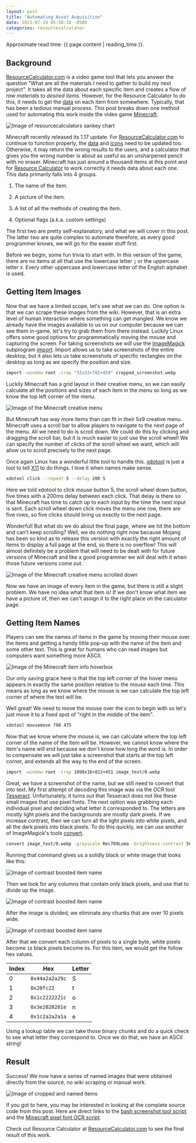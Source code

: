 ```yaml
---
layout: post
title: "Automating Asset Acquisition"
date: 2021-07-19 05:58:18 -0500
categories: resourcecalculator
---
```



Approximate read time: {{ page.content | reading_time }}.


Background
----------

[ResourceCalculator.com][resource-calculator] is a video game tool that lets you answer the question "What are all the materials I need to gather to build my next project". It takes all the data about each specific item and creates a flow of _raw materials_ to _desired items_. However, for the Resource Calculator to do this, it needs to get the [data][resource-file] on each item from somewhere. Typically, that has been a tedious manual process. This post breaks down one method used for automating this work inside the video game [Minecraft][minecraft-website].

![Image of resourcecalculators sankey chart]({{site.url}}/assets/Ub6XpozFlqRnxwzB.webp)

Minecraft recently released its 1.17 update. For [ResourceCalculator.com][resource-calculator] to continue to function properly, the [data][resource-file] and [icons][item-images] need to be updated too. Otherwise, it may return the wrong results to the users, and a calculator that gives you the wrong number is about as useful as an unsharpened pencil with no eraser. Minecraft has just around a thousand items at this point and for [Resource Calculator][resource-calculator] to work correctly it needs data about each one. This data primarily falls into 4 groups.

1. The name of the item.

2. A picture of the item.

3. A list of all the methods of creating the item.

4. Optional flags (a.k.a. custom settings)

The first two are pretty self-explanatory, and what we will cover in this post. The latter two are quite complex to automate therefore, as every good programmer knows, we will go for the easier stuff first.

Before we begin, some fun trivia to start with. In this version of the game, there are no items at all that use the lowercase letter `j` or the uppercase letter `X`. Every other uppercase and lowercase letter of the English alphabet is used.

Getting Item Images
-------------------

Now that we have a limited scope, let's see what we can do. One option is that we can scrape these images from the wiki. However, that is an extra level of human interaction where something can get mangled. We know we already have the images available to us on our computer because we can see them in-game, let's try to grab them from there instead. Luckily Linux offers some good options for programmatically moving the mouse and capturing the screen. For taking screenshots we will use the [ImageMagick](https://imagemagick.org) subprogram [import](https://imagemagick.org/script/import.php). Import allows us to take screenshots of the entire desktop, but it also lets us take screenshots of specific rectangles on the desktop as long as we specify the position and size.

```bash
import -window root -crop "32x32+782+459" cropped_screenshot.webp
```

Luckily Minecraft has a grid layout in their creative menu, so we can easily calculate all the positions and sizes of each item in the menu so long as we know the top left corner of the menu.

![Image of the Minecraft creative menu]({{site.url}}/assets/qBT6tPRPpLMJesvq.webp)

But Minecraft has way more items than can fit in their 5x9 creative menu. Minecraft uses a scroll bar to allow players to navigate to the next page of the menu. All we need to do is scroll down. We could do this by clicking and dragging the scroll bar, but it is much easier to just use the scroll wheel! We can specify the number of clicks of the scroll wheel we want, which will allow us to scroll precisely to the next page.

Once again Linux has a wonderful little tool to handle this. [xdotool](https://github.com/jordansissel/xdotool) is just a tool to tell [X11](https://www.x.org) to do things. I love it when names make sense.

```bash
xdotool click --repeat 5 --delay 200 5
```

Here we told xdotool to click mouse button 5, the scroll wheel down button, five times with a 200ms delay between each click. That delay is there so that Minecraft has time to catch up to each input by the time the next input is sent. Each scroll wheel down click moves the menu one row, there are five rows, so five clicks should bring us exactly to the next page.

Wonderful! But what do we do about the final page, where we hit the bottom and can't keep scrolling? Well, we do nothing right now because Mojang has been so kind as to release this version with exactly the right amount of items to display a full page at the end, so there is no overflow! This will almost definitely be a problem that will need to be dealt with for future versions of Minecraft and like a good programmer we will deal with it when those future versions come out.

![Image of the Minecraft creative menu scrolled down]({{site.url}}/assets/EmtDe3wsrB1s0Pv3.webp)

Now we have an image of every item in the game, but there is still a slight problem. We have no idea what that item is! If we don't know what item we have a picture of, then we can't assign it to the right place on the calculator page.

Getting Item Names
------------------

Players can see the names of items in the game by moving their mouse over the items and getting a handy little pop-up with the name of the item and some other text. This is great for humans who can read images but computers want something more ASCII.

![Image of the Minecraft item info hoverbox]({{site.url}}/assets/bXFLhOW1IUexSWmR.webp)

Our only saving grace here is that the top left corner of the hover menu appears in exactly the same position relative to the mouse each time. This means as long as we know where the mouse is we can calculate the top left corner of where the text will be.

Well great! We need to move the mouse over the icon to begin with so let's just move it to a fixed spot of "right in the middle of the item".

```bash
xdotool mousemove 798 475
```

Now that we know where the mouse is, we can calculate where the top left corner of the name of the item will be. However, we cannot know where the item's name will end because we don't know how long the word is. In order to compensate we will just take a screenshot that starts at the top left corner, and extends all the way to the end of the screen.

```bash
import -window root -crop 1098x16+822+451 image_text/0.webp
```

Great, we have a screenshot of the name, but we still need to convert that into text. My first attempt of decoding this image was via the OCR tool [Tesseract](https://github.com/tesseract-ocr/tesseract). Unfortunately, it turns out that Tesseract does not like these small images that use pixel fonts. The next option was grabbing each individual pixel and deciding what letter it corresponded to. The letters are mostly light pixels and the backgrounds are mostly dark pixels. If we increase contrast, then we can turn all the light pixels into white pixels, and all the dark pixels into black pixels. To do this quickly, we can use another of ImageMagick's tools [convert](https://imagemagick.org/script/convert.php).

```bash
convert image_text/0.webp -grayscale Rec709Luma -brightness-contrast 50x100% image_text/0.webp
```

Running that command gives us a solidly black or white image that looks like this:

![Image of contrast boosted item name]({{site.url}}/assets/V5Sh5AzK7XYaNsaQ.webp)

Then we look for any columns that contain only black pixels, and use that to divide up the image.

![Image of contrast boosted item name]({{site.url}}/assets/5HGkv4twOvoHzLXY.webp)

After the image is divided, we eliminate any chunks that are over 10 pixels wide.

![Image of contrast boosted item name]({{site.url}}/assets/KjLOPxU7GjKWJrW1.webp)

After that we convert each column of pixels to a single byte, white pixels become `1`s black pixels become `0`s. For this item, we would get the follow hex values.

|Index|Hex              |Letter|
|-----|---------------|------|
| 0   |`0x44a2a2a29c` | S    |
| 1   |`0x20fc22`     | t    |
| 2   |`0x1c2222221c` | o    |
| 3   |`0x3e2020201e` | n    |
| 4   |`0x1c2a2a2a1a` | e    |

Using a lookup table we can take those binary chunks and do a quick check to see what letter they correspond to. Once we do that, we have an ASCII string!

Result
------

Success! We now have a series of named images that were obtained directly from the source, no wiki scraping or manual work.

![Image of cropped and named items]({{site.url}}/assets/mv3nz7eCTrpudddn.webp)

If you got to here, you may be interested in looking at the complete source code from this post. Here are direct links to the [bash screenshot tool script][screenshot-script] and the [Minecraft pixel font OCR script][ocr-script].

Check out Resource Calculator at [ResourceCalculator.com][resource-calculator] to see the final result of this work.

[screenshot-script]: https://github.com/AsherGlick/ResourceCalculator/blob/master/resource_lists/minecraft/scripts/dice_screenshots.sh

[ocr-script]: https://github.com/AsherGlick/ResourceCalculator/blob/master/resource_lists/minecraft/scripts/mc_ocr.py

[resource-calculator]: https://resourcecalculator.com

[item-images]: https://github.com/AsherGlick/ResourceCalculator/blob/master/resource_lists/minecraft/items

[resource-file]: https://github.com/AsherGlick/ResourceCalculator/blob/master/resource_lists/minecraft/resources.yaml

[minecraft-website]: https://minecraft.net